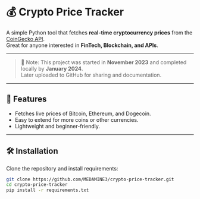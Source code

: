 # 💰 Crypto Price Tracker

A simple Python tool that fetches **real-time cryptocurrency prices** from the [CoinGecko API](https://www.coingecko.com/).  
Great for anyone interested in **FinTech, Blockchain, and APIs**.

---
> 📝 Note: This project was started in **November 2023** and completed locally by **January 2024**.  
> Later uploaded to GitHub for sharing and documentation.
---

## 🚀 Features
- Fetches live prices of Bitcoin, Ethereum, and Dogecoin.  
- Easy to extend for more coins or other currencies.  
- Lightweight and beginner-friendly.  

---

## 🛠️ Installation
Clone the repository and install requirements:
```bash
git clone https://github.com/MEDAMINE3/crypto-price-tracker.git
cd crypto-price-tracker
pip install -r requirements.txt
